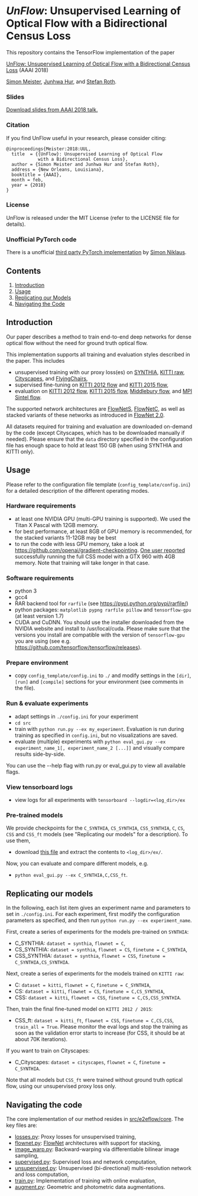 # *UnFlow*: Unsupervised Learning of Optical Flow with a Bidirectional Census Loss

This repository contains the TensorFlow implementation of the paper

[UnFlow: Unsupervised Learning of Optical Flow with a Bidirectional Census Loss](https://arxiv.org/abs/1711.07837) (AAAI 2018)

[Simon Meister](http://simonmeister.org),
[Junhwa Hur](http://www.visinf.tu-darmstadt.de), and
[Stefan Roth](http://www.visinf.tu-darmstadt.de).

### Slides 

[Download slides from AAAI 2018 talk.](https://drive.google.com/open?id=1hpguALCru1M5sUInzeBCzKlVeSY0EM9N)

### Citation

If you find UnFlow useful in your research, please consider citing:

    @inproceedings{Meister:2018:UUL,
      title  = {{UnFlow}: Unsupervised Learning of Optical Flow
                with a Bidirectional Census Loss},
      author = {Simon Meister and Junhwa Hur and Stefan Roth},
      address = {New Orleans, Louisiana},
      booktitle = {AAAI},
      month = feb,
      year = {2018}
    }

### License

UnFlow is released under the MIT License (refer to the LICENSE file for details).


### Unofficial PyTorch code
There is a unofficial [third party PyTorch implementation](https://github.com/sniklaus/pytorch-unflow) by [Simon Niklaus](https://github.com/sniklaus).


## Contents
1. [Introduction](#introduction)
2. [Usage](#usage)
3. [Replicating our Models](#replicating-our-models)
4. [Navigating the Code](#navigating-the-code)

## Introduction

Our paper describes a method to train end-to-end deep networks for dense optical flow
without the need for ground truth optical flow.

This implementation supports all training and evaluation styles described
in the paper. This includes
- unsupervised training with our proxy loss(es) on
[SYNTHIA](http://synthia-dataset.net/),
[KITTI raw](http://www.cvlibs.net/datasets/kitti/raw_data.php),
[Cityscapes](https://www.cityscapes-dataset.com/),
and [FlyingChairs](https://arxiv.org/abs/1504.06852),
- supervised fine-tuning on
[KITTI 2012 flow](http://www.cvlibs.net/datasets/kitti/eval_stereo_flow.php?benchmark=flow)
and [KITTI 2015 flow](http://www.cvlibs.net/datasets/kitti/eval_scene_flow.php?benchmark=flow),
- evaluation on
[KITTI 2012 flow](http://www.cvlibs.net/datasets/kitti/eval_stereo_flow.php?benchmark=flow),
[KITTI 2015 flow](http://www.cvlibs.net/datasets/kitti/eval_scene_flow.php?benchmark=flow),
[Middlebury flow](http://vision.middlebury.edu/flow/),
and [MPI Sintel flow](http://sintel.is.tue.mpg.de/).

The supported network architectures are
[FlowNetS](https://arxiv.org/abs/1504.06852),
[FlowNetC](https://arxiv.org/abs/1504.06852), as well as stacked variants of these networks
as introduced in [FlowNet 2.0](https://arxiv.org/abs/1612.01925).

All datasets required for training and evaluation are downloaded on-demand
by the code (except Cityscapes, which has to be downloaded manually if needed).
Please ensure that the `data` directory specified in the configuration file
has enough space to hold at least 150 GB (when using SYNTHIA and KITTI only).

## Usage

Please refer to the configuration file template (`config_template/config.ini`) for a detailed description
of the different operating modes.

### Hardware requirements
- at least one NVIDIA GPU (multi-GPU training is supported). We used the Titan X Pascal with 12GB memory.
- for best performance, at least 8GB of GPU memory is recommended, for the stacked variants 11-12GB may be best
- to run the code with less GPU memory, take a look at https://github.com/openai/gradient-checkpointing. 
[One user reported](https://github.com/simonmeister/UnFlow/issues/54) 
successfully running the full CSS model with a GTX 960 with 4GB memory. Note that training will take longer in that case.

### Software requirements
- python 3
- gcc4
- RAR backend tool for `rarfile` (see https://pypi.python.org/pypi/rarfile/)
- python packages: `matplotlib pypng rarfile pillow` and `tensorflow-gpu` (at least version 1.7)
- CUDA and CuDNN. You should use the installer downloaded from the NVIDIA website and install to /usr/local/cuda. Please make sure that the versions you install are compatible with the version of `tensorflow-gpu` you are using (see e.g. https://github.com/tensorflow/tensorflow/releases).

### Prepare environment
- copy `config_template/config.ini` to `./` and modify settings in the `[dir]`, `[run]`
and `[compile]` sections for your environment (see comments in the file).

### Run & evaluate experiments
- adapt settings in `./config.ini` for your experiment
- `cd src`
- train with `python run.py --ex my_experiment`. Evaluation is run during training as specified
in `config.ini`, but no visualizations are saved.
- evaluate (multiple) experiments with `python eval_gui.py --ex experiment_name_1[, experiment_name_2 [...]]`
and visually compare results side-by-side.

You can use the --help flag with run.py or eval_gui.py to view all available flags.

### View tensorboard logs
- view logs for all experiments with `tensorboard --logdir=<log_dir>/ex`

### Pre-trained models
We provide checkpoints for the 
`C_SYNTHIA`, `CS_SYNTHIA`, `CSS_SYNTHIA`, `C`, `CS`, `CSS` and `CSS_ft` 
models (see "Replicating our models" for a description). 
To use them,

- download 
[this file](https://drive.google.com/file/d/16rOMerQvUnj6UjGjMyQayC1GcqaRu44b/view?usp=sharing) 
and extract the contents to `<log_dir>/ex/`.

Now, you can evaluate and compare different models, e.g.

- `python eval_gui.py --ex C_SYNTHIA,C,CSS_ft`.

## Replicating our models

In the following, each list item gives an experiment name and parameters to
set in `./config.ini`. For each experiment,
first modify the configuration parameters as specified,
and then run `python run.py --ex experiment_name`.

First, create a series of experiments for the models pre-trained on `SYNTHIA`:
- C_SYNTHIA: `dataset = synthia`, `flownet = C`,
- CS_SYNTHIA: `dataset = synthia`, `flownet = CS`, `finetune = C_SYNTHIA`,
- CSS_SYNTHIA: `dataset = synthia`, `flownet = CSS`, `finetune = C_SYNTHIA,CS_SYNTHIA`.

Next, create a series of experiments for the models trained on `KITTI raw`:
- C: `dataset = kitti`, `flownet = C`, `finetune = C_SYNTHIA`,
- CS: `dataset = kitti`, `flownet = CS`, `finetune = C,CS_SYNTHIA`,
- CSS: `dataset = kitti`, `flownet = CSS`, `finetune = C,CS,CSS_SYNTHIA`.

Then, train the final fine-tuned model on `KITTI 2012 / 2015`:
- CSS_ft: `dataset = kitti_ft`, `flownet = CSS`, `finetune = C,CS,CSS`, `train_all = True`.
Please monitor the eval logs and stop the training as soon as the validation error
starts to increase (for CSS, it should be at about 70K iterations).

If you want to train on Cityscapes:
- C_Cityscapes: `dataset = cityscapes`, `flownet = C`, `finetune = C_SYNTHIA`.

Note that all models but `CSS_ft` were trained without ground truth optical flow,
using our unsupervised proxy loss only.

## Navigating the code
The core implementation of our method resides in [src/e2eflow/core](src/e2eflow/core). The key files are:
- [losses.py](src/e2eflow/core/losses.py): Proxy losses for unsupervised training,
- [flownet.py](src/e2eflow/core/flownet.py): [FlowNet](https://arxiv.org/abs/1612.01925) architectures with support for stacking,
- [image_warp.py](src/e2eflow/core/image_warp.py): Backward-warping via differentiable bilinear image sampling,
- [supervised.py](src/e2eflow/core/supervised.py): Supervised loss and network computation,
- [unsupervised.py](src/e2eflow/core/unsupervised.py): Unsupervised (bi-directional) multi-resolution network and loss computation,
- [train.py](src/e2eflow/core/train.py): Implementation of training with online evaluation,
- [augment.py](src/e2eflow/core/augment.py): Geometric and photometric data augmentations.
